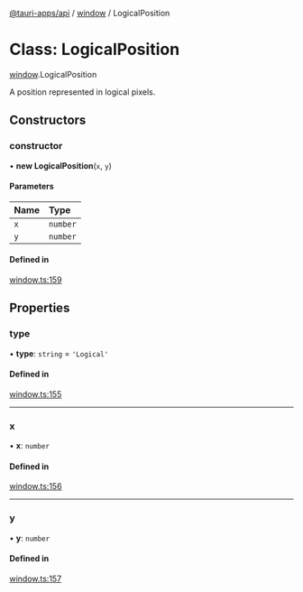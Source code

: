 [@tauri-apps/api](../README.md) / [window](../modules/window.md) / LogicalPosition

# Class: LogicalPosition

[window](../modules/window.md).LogicalPosition

A position represented in logical pixels.

## Constructors

### constructor

• **new LogicalPosition**(`x`, `y`)

#### Parameters

| Name | Type |
| :------ | :------ |
| `x` | `number` |
| `y` | `number` |

#### Defined in

[window.ts:159](https://github.com/tauri-apps/tauri/blob/e1b2d2b/tooling/api/src/window.ts#L159)

## Properties

### type

• **type**: `string` = `'Logical'`

#### Defined in

[window.ts:155](https://github.com/tauri-apps/tauri/blob/e1b2d2b/tooling/api/src/window.ts#L155)

___

### x

• **x**: `number`

#### Defined in

[window.ts:156](https://github.com/tauri-apps/tauri/blob/e1b2d2b/tooling/api/src/window.ts#L156)

___

### y

• **y**: `number`

#### Defined in

[window.ts:157](https://github.com/tauri-apps/tauri/blob/e1b2d2b/tooling/api/src/window.ts#L157)
